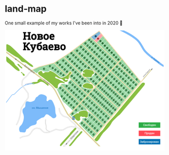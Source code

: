 # land-map

One small example of my works I've been into in 2020 🤪

<a href="https://neugomonov.github.io/land-map/" rel="sample text">![e](show.png)</a>
